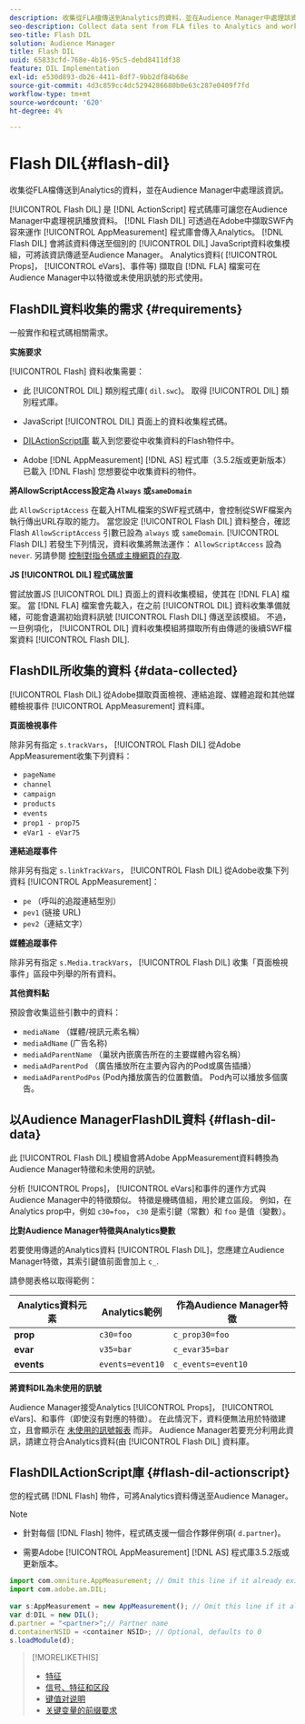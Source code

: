 ```yaml
---
description: 收集從FLA檔傳送到Analytics的資料，並在Audience Manager中處理該資訊。
seo-description: Collect data sent from FLA files to Analytics and work with that information in Audience Manager.
seo-title: Flash DIL
solution: Audience Manager
title: Flash DIL
uuid: 65833cfd-768e-4b16-95c5-debd8411df38
feature: DIL Implementation
exl-id: e530d893-db26-4411-8df7-9bb2df84b68e
source-git-commit: 4d3c859cc4dc5294286680b0e63c287e0409f7fd
workflow-type: tm+mt
source-wordcount: '620'
ht-degree: 4%

---
```


# Flash DIL{#flash-dil}

收集從FLA檔傳送到Analytics的資料，並在Audience Manager中處理該資訊。

<!-- 

c_flash_dil_toc.xml

 -->

[!UICONTROL Flash DIL] 是 [!DNL ActionScript] 程式碼庫可讓您在Audience Manager中處理視訊播放資料。 [!DNL Flash DIL] 可透過在Adobe中擷取SWF內容來運作 [!UICONTROL AppMeasurement] 程式庫會傳入Analytics。 [!DNL Flash DIL] 會將該資料傳送至個別的 [!UICONTROL DIL] JavaScript資料收集模組，可將該資訊傳遞至Audience Manager。 Analytics資料( [!UICONTROL Props]， [!UICONTROL eVars]、事件等) 擷取自 [!DNL FLA] 檔案可在Audience Manager中以特徵或未使用訊號的形式使用。

## FlashDIL資料收集的需求 {#requirements}

一般實作和程式碼相關需求。

<!-- 

c_flash_dil_intro.xml

 -->

**实施要求**

[!UICONTROL Flash] 資料收集需要：

* 此 [!UICONTROL DIL] 類別程式庫( `dil.swc`)。 取得 [!UICONTROL DIL] 類別程式庫。

* JavaScript [!UICONTROL DIL] 頁面上的資料收集程式碼。
* [DILActionScript庫](../dil/dil-flash.md#flash-dil-actionscript) 載入到您要從中收集資料的Flash物件中。
* Adobe [!DNL AppMeasurement] [!DNL AS] 程式庫（3.5.2版或更新版本）已載入 [!DNL Flash] 您想要從中收集資料的物件。

**將AllowScriptAccess設定為 `Always` 或`sameDomain`**

此 `AllowScriptAccess` 在載入HTML檔案的SWF程式碼中，會控制從SWF檔案內執行傳出URL存取的能力。 當您設定 [!UICONTROL Flash DIL] 資料整合，確認Flash `AllowScriptAccess` 引數已設為 `always` 或 `sameDomain`. [!UICONTROL Flash DIL] 若發生下列情況，資料收集將無法運作： `AllowScriptAccess` 設為 `never`. 另請參閱 [控制對指令碼或主機網頁的存取](https://helpx.adobe.com/flash/kb/control-access-scripts-host-web.html).

**JS [!UICONTROL DIL] 程式碼放置**

嘗試放置JS [!UICONTROL DIL] 頁面上的資料收集模組，使其在 [!DNL FLA] 檔案。 當 [!DNL FLA] 檔案會先載入，在之前 [!UICONTROL DIL] 資料收集準備就緒，可能會遺漏初始資料訊號 [!UICONTROL Flash DIL] 傳送至該模組。 不過，一旦例項化， [!UICONTROL DIL] 資料收集模組將擷取所有由傳遞的後續SWF檔案資料 [!UICONTROL Flash DIL].

## FlashDIL所收集的資料 {#data-collected}

[!UICONTROL Flash DIL] 從Adobe擷取頁面檢視、連結追蹤、媒體追蹤和其他媒體檢視事件 [!UICONTROL AppMeasurement] 資料庫。

<!-- 

r_flash_dil_data_collected.xml

 -->

**頁面檢視事件**

除非另有指定 `s.trackVars`， [!UICONTROL Flash DIL] 從Adobe AppMeasurement收集下列資料：

* `pageName`
* `channel`
* `campaign`
* `products`
* `events`
* `prop1 - prop75`
* `eVar1 - eVar75`

**連結追蹤事件**

除非另有指定 `s.linkTrackVars`， [!UICONTROL Flash DIL] 從Adobe收集下列資料 [!UICONTROL AppMeasurement]：

* `pe` （呼叫的追蹤連結型別）
* `pev1` (链接 URL)
* `pev2`（連結文字）

**媒體追蹤事件**

除非另有指定 `s.Media.trackVars`， [!UICONTROL Flash DIL] 收集「頁面檢視事件」區段中列舉的所有資料。

**其他資料點**

預設會收集這些引數中的資料：

* `mediaName` （媒體/視訊元素名稱）
* `mediaAdName` (广告名称)
* `mediaAdParentName` （巢狀內嵌廣告所在的主要媒體內容名稱）
* `mediaAdParentPod` （廣告播放所在主要內容內的Pod或廣告插播）
* `mediaAdParentPodPos` (Pod內播放廣告的位置數值。 Pod內可以播放多個廣告。

## 以Audience ManagerFlashDIL資料 {#flash-dil-data}

此 [!UICONTROL Flash DIL] 模組會將Adobe AppMeasurement資料轉換為Audience Manager特徵和未使用的訊號。

<!-- 

c_flash_dil_in_aam.xml

 -->

分析 [!UICONTROL Props]， [!UICONTROL eVars]和事件的運作方式與Audience Manager中的特徵類似。 特徵是機碼值組，用於建立區段。 例如，在Analytics prop中，例如 `c30=foo`， `c30` 是索引鍵（常數）和 `foo` 是值（變數）。

**比對Audience Manager特徵與Analytics變數**

若要使用傳遞的Analytics資料 [!UICONTROL Flash DIL]，您應建立Audience Manager特徵，其索引鍵值前面會加上 `c_`.

請參閱表格以取得範例：

| Analytics資料元素 | Analytics範例 | 作為Audience Manager特徵 |
|---|---|---|
| **prop** | `c30=foo` | `c_prop30=foo` |
| **evar** | `v35=bar` | `c_evar35=bar` |
| **events** | `events=event10` | `c_events=event10` |

**將資料DIL為未使用的訊號**

Audience Manager接受Analytics [!UICONTROL Props]， [!UICONTROL eVars]、和事件（即使沒有對應的特徵）。 在此情況下，資料便無法用於特徵建立，且會顯示在 [未使用的訊號報表](../reporting/dynamic-reports/unused-signals.md) 而非。 Audience Manager若要充分利用此資訊，請建立符合Analytics資料(由 [!UICONTROL Flash DIL] 資料庫。

## FlashDILActionScript庫 {#flash-dil-actionscript}

您的程式碼 [!DNL Flash] 物件，可將Analytics資料傳送至Audience Manager。

<!-- 

r_flash_dil_actionscript.xml

 -->

>[!NOTE]
>
>* 針對每個 [!DNL Flash] 物件，程式碼支援一個合作夥伴例項( `d.partner`)。
>
>* 需要Adobe [!UICONTROL AppMeasurement] [!DNL AS] 程式庫3.5.2版或更新版本。


```js
import com.omniture.AppMeasurement; // Omit this line if it already exists in the code 
import com.adobe.am.DIL; 
  
var s:AppMeasurement = new AppMeasurement(); // Omit this line if it already exists in the code 
var d:DIL = new DIL(); 
d.partner = "<partner>";// Partner name 
d.containerNSID = <container NSID>; // Optional, defaults to 0 
s.loadModule(d);
```

>[!MORELIKETHIS]
>
>* [特征](../features/traits/trait-details-page.md)
>* [信号、特征和区段](../reference/signal-trait-segment.md)
>* [键值对说明](../reference/key-value-pairs-explained.md)
>* [关键变量的前缀要求](../features/traits/trait-variable-prefixes.md)

